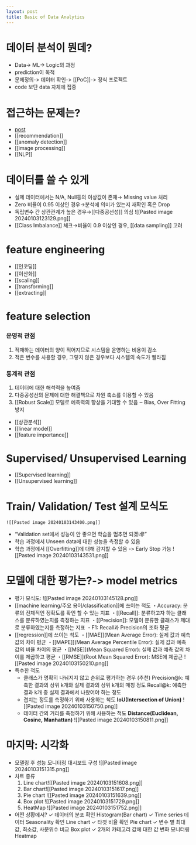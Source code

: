 ```yaml
---
layout: post
title: Basic of Data Analytics
---
```


# 데이터 분석이 뭔데?
- Data-> ML-> Logic의 과정
- prediction이 목적
- 문제정의-> 데이터 확인-> [[PoC]]-> 정식 프로젝트
- code 보단 data 자체에 집중
# 접근하는 문제는?
- [post](https://github.com/code7ssage/code7ssage.github.io/blob/master/_posts/2024-03-25-forecast.md)
- [[recommendation]]
- [[anomaly detection]]
- [[image processing]]
- [[NLP]]
# 데이터를 쓸 수 있게
- 실제 데이터에서는 N/A, Null등의 이상값이 존재→ Missing value 처리
- Zero 비율이 0.95 이상인 경우→분석에 의미가 있는지 재확인 혹은 Drop 
- 독립변수 간 상관관계가 높은 경우→[[다중공선성]] 의심
        ![[Pasted image 20240103123129.png]]
- [[Class Imbalance]] 체크→비율이 0.9 이상인 경우, [[data sampling]] 고려
# feature engineering 
- [[인코딩]]
- [[이산화]]
- [[scaling]]
- [[transforming]]
- [[extracting]]
# feature selection
### 운영적 관점 
1. 적재하는 데이터의 양이 적어지므로 시스템을 운영하는 비용이 감소 
2. 적은 변수를 사용할 경우, 그렇지 않은 경우보다 시스템의 속도가 빨라짐 
### 통계적 관점 
 1. 데이터에 대한 해석력을 높여줌
 2. 다중공성선의 문제에 대한 해결책으로 차원 축소를 이용할 수 있음 
 3. [[Robust Scale]] 모델로 예측력의 향상을 기대할 수 있음 ‒ Bias, Over Fitting 방지
- [[상관분석]]
- [[linear model]]
- [[feature importance]]

# Supervised/ Unsupervised Learning
- [[Supervised learning]]
- [[Unsupervised learning]]
# Train/ Validation/ Test 설계 모식도
    ![[Pasted image 20240103143400.png]]
- “Validation set에서 성능이 안 좋으면 학습을 멈추면 되겠네!”
- 학습 과정에서 Unseen data에 대한 성능을 측정할 수 있음 
- 학습 과정에서 [[Overfitting]]에 대해 감지할 수 있음 -> Early Stop 가능
     ![[Pasted image 20240103143531.png]]

# 모델에 대한 평가는?-> model metrics
- 평가 모식도:
     ![[Pasted image 20240103145128.png]]
- [[machine learning/주요 용어/classification]]에 쓰이는 척도
     ・Accuracy: 분류의 전체적인 정확도를 확인 할 수 있는 지표 
     ・[[Recall]]: 분류하고자 하는 클래스를 분류하였는지를 측정하는 지표 
     ・[[Precision]]: 모델이 분류한 클래스가 제대로 분류하였는지를 측정하는 지표 
     ・F1: Recall과 Precision의 조화 평균
- [[regression]]에 쓰이는 척도
     ・[[MAE]](Mean Average Error): 실제 값과 예측 값의 차이 평균
     ・[[MAPE]](Mean Average Percentile Error): 실제 값과 예측 값의 비율 차이의 평균 
     ・[[MSE]](Mean Squared Error): 실제 값과 예측 값의 차이를 제곱하고 평균 
     ・[[RMSE]](Root Mean Squared Error): MSE에 제곱근
     ![[Pasted image 20240103150210.png]]
- 특수한 척도
     - 클래스가 명확히 나눠지지 않고 순위로 평가하는 경우 (추천)
        Precision@k: 예측한 결과의 상위 k개와 실제 결과의 상위 k개의 매칭 정도 
        Recall@k: 예측한 결과 k개 중 실제 결과에서 나왔어야 하는 정도 
    -  겹치는 정도를 측정하기 위해 사용하는 척도 
        **IoU(Intersection of Union)** 
        ![[Pasted image 20240103150750.png]]
    -  데이터 간의 거리를 측정하기 위해 사용하는 척도 
        **Distance(Euclidean, Cosine, Manhattan)**
        ![[Pasted image 20240103150811.png]]
# 마지막: 시각화
- 모델링 후 성능 모니터링 대시보드 구성
    ![[Pasted image 20240103151315.png]]
- 차트 종류
     1. Line chart![[Pasted image 20240103151608.png]]
     2. Bar chart![[Pasted image 20240103151617.png]]
     3. Pie chart                                         ![[Pasted image 20240103151639.png]]
     4. Box plot                                      ![[Pasted image 20240103151729.png]]
     5. HeatMap                           ![[Pasted image 20240103151752.png]]
- 어떤 상황에서? 
    ✓ 데이터의 분포 확인 Histogram(Bar chart) 
    ✓ Time series 데이터 Seasonality 확인 Line chart 
    ✓ 타겟 비율 확인 Pie chart 
    ✓ 변수 별 최대값, 최소값, 사분위수 비교 Box plot 
    ✓ 2개의 카테고리 값에 대한 값 변화 모니터링 Heatmap